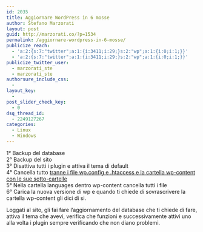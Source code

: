```yaml
---
id: 2035
title: Aggiornare WordPress in 6 mosse
author: Stefano Marzorati
layout: post
guid: http://marzorati.co/?p=1534
permalink: /aggiornare-wordpress-in-6-mosse/
publicize_reach:
  - 'a:2:{s:7:"twitter";a:1:{i:3411;i:29;}s:2:"wp";a:1:{i:0;i:1;}}'
  - 'a:2:{s:7:"twitter";a:1:{i:3411;i:29;}s:2:"wp";a:1:{i:0;i:1;}}'
publicize_twitter_user:
  - marzorati_ste
  - marzorati_ste
authorsure_include_css:
  - 
layout_key:
  - 
post_slider_check_key:
  - 0
dsq_thread_id:
  - 2249127267
categories:
  - Linux
  - Windows
---
```

1° Backup del database  
2° Backup del sito  
3° Disattiva tutti i plugin e attiva il tema di default  
4° Cancella tutto <span style="text-decoration:underline;">tranne i file wp.config e .htaccess e la cartella wp-content con le sue sotto-cartelle</span>  
5° Nella cartella languages dentro wp-content cancella tutti i file  
6° Carica la nuova versione di wp e quando ti chiede di sovrascrivere la cartella wp-content gli dici di si.

Loggati al sito, gli fai fare l&#8217;aggiornamento del database che ti chiede di fare, attiva il tema che avevi, verifica che funzioni e successivamente attivi uno alla volta i plugin sempre verificando che non diano problemi.